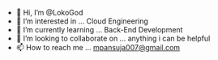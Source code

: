 - 👋 Hi, I’m @LokoGod
- 👀 I’m interested in ... Cloud Engineering
- 🌱 I’m currently learning ... Back-End Development
- 💞️ I’m looking to collaborate on ... anything i can be helpful
- 📫 How to reach me ... mpansuja007@gmail.com

<!---
LokoGod/LokoGod is a ✨ special ✨ repository because its `README.md` (this file) appears on your GitHub profile.
You can click the Preview link to take a look at your changes.
--->
